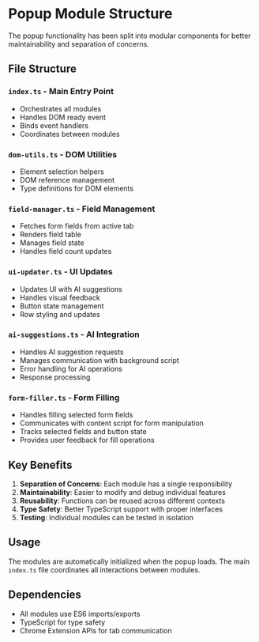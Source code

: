 # Popup Module Structure

The popup functionality has been split into modular components for better maintainability and separation of concerns.

## File Structure

### `index.ts` - Main Entry Point

- Orchestrates all modules
- Handles DOM ready event
- Binds event handlers
- Coordinates between modules

### `dom-utils.ts` - DOM Utilities

- Element selection helpers
- DOM reference management
- Type definitions for DOM elements

### `field-manager.ts` - Field Management

- Fetches form fields from active tab
- Renders field table
- Manages field state
- Handles field count updates

### `ui-updater.ts` - UI Updates

- Updates UI with AI suggestions
- Handles visual feedback
- Button state management
- Row styling and updates

### `ai-suggestions.ts` - AI Integration

- Handles AI suggestion requests
- Manages communication with background script
- Error handling for AI operations
- Response processing

### `form-filler.ts` - Form Filling

- Handles filling selected form fields
- Communicates with content script for form manipulation
- Tracks selected fields and button state
- Provides user feedback for fill operations

## Key Benefits

1. **Separation of Concerns**: Each module has a single responsibility
2. **Maintainability**: Easier to modify and debug individual features
3. **Reusability**: Functions can be reused across different contexts
4. **Type Safety**: Better TypeScript support with proper interfaces
5. **Testing**: Individual modules can be tested in isolation

## Usage

The modules are automatically initialized when the popup loads. The main `index.ts` file coordinates all interactions between modules.

## Dependencies

- All modules use ES6 imports/exports
- TypeScript for type safety
- Chrome Extension APIs for tab communication
